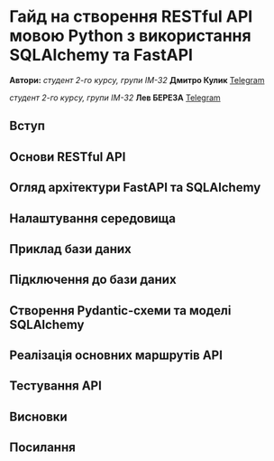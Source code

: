 # Гайд на створення RESTful API мовою Python з використання SQLAlchemy та FastAPI
**Автори:**
*студент 2-го курсу, групи ІМ-32*<span padding-right:5em></span> **Дмитро Кулик** [Telegram](https://t.me/dimakulyk2005)

*студент 2-го курсу, групи ІМ-32*<span padding-right:5em></span> **Лев БЕРЕЗА** [Telegram](https://t.me/levbereza)

## Вступ

## Основи RESTful API

## Огляд архітектури FastAPI та SQLAlchemy

## Налаштування середовища

## Приклад бази даних

## Підключення до бази даних

## Створення Pydantic-схеми та моделі SQLAlchemy

## Реалізація основних маршрутів API

## Тестування API

## Висновки

## Посилання

